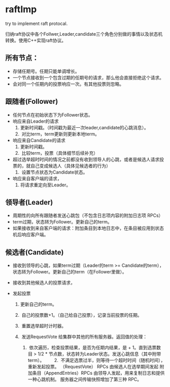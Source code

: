 # raftImp
try to implement raft protocal.

归纳raft协议中各个Follwer,Leader,candidate三个角色分别做的事情以及状态机转换。使用C++实现raft协议。

## 所有节点：
* 存储任期号。任期只能单调增长。
* 一个节点接收到一个包含过期的任期号的请求，那么他会直接拒绝这个请求。
* 会对同一个任期内的投票响应一次。有其他投票则忽略。
## 跟随者(Follower)
* 任何节点在初始状态下为Follower状态。
* 响应来自Leader的请求 
    1.  更新时间戳。（时间戳为最近一次leader,candidate的心跳消息）。
    2.  对比term，term更新则更新本地term。
* 响应来自Candidate的请求 
    1.  更新时间戳。
    2.  比较term，投票（具体细节后续补充）
* 超过选举超时时间的情况之前都没有收到领导人的心跳，或者是候选人请求投票的，就自己变成候选人（具体见候选者的行为）
    1.  设置节点状态为Candidate状态。
    
* 响应来自客户端的请求，
    1.  将请求重定向至Leader。

## 领导者(Leader)
* 周期性的向所有跟随者发送心跳包（不包含日志项内容的附加日志项 RPCs）
* term过期，状态转为Follower。更新自己的term。
* 如果接收到来自客户端的请求：附加条目到本地日志中，在条目被应用到状态机后响应客户端。

## 候选者(Candidate)
* 接收到领导的心跳，如果term过期（Leader的term >= Candidate的term），状态转为Follower。更新自己的term（在Follower里做）。


* 接收到其他候选人的投票请求，
* 发起投票
    1.  更新自己的term。
    2.  自己的投票数+1。（自己给自己投票），记录当前投票的任期。
    3.  重置选举超时计时器。
    4.  发送RequestVote 给集群中其他的所有服务器。返回值的处理：

       1.  依次遍历，检查投票结果，是否为任期内结果，是 + 1。直到选票数目 > 1/2 * 节点数，状态转为Leader状态。发送心跳信息（其中附带term）。
        2.  不满足选票过半，则等待一个超时时间（随机时间），重新发起投票。
（RequestVote） RPCs 由候选人在选举期间发起
附加条目（AppendEntries）RPCs 由领导人发起，用来复制日志和提供一种心跳机制。
服务器之间传输快照增加了第三种 RPC。
